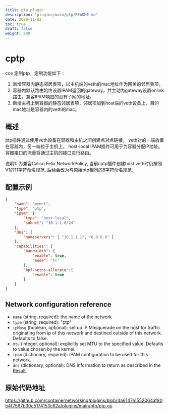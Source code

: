 ```yaml
---
title: ptp plugin
description: "plugins/main/ptp/README.md"
date: 2020-11-02
toc: true
draft: false
weight: 200
---
```


# cptp
cce 定制ptp，定制功能如下：
1. 新增容器内静态邻居表项，以主机端的veth的mac地址作为网关的邻居表项。
2. 容器内默认路由始终设置IPAM返回的gateway，并主动为gateway设置onlink路由，兼容IPAM响应的没有子网的地址。
2. 新增主机上到容器的静态邻居表项，邻居项加到host端的veth设备上，目的mac地址是容器内的veth的mac。

## 概述
ptp插件通过使用veth设备在容器和主机之间创建点对点链接。
veth对的一端放置在容器内，另一端位于主机上。
host-local IPAM插件可用于为容器分配IP地址。
容器接口的流量将通过主机的接口进行路由。

说明1: 为兼容Calico Felix NetworkPolicy, 当前cptp插件创建host veth时仍按照V1的11字符命名规范. 后续会改为与原始ptp相同的8字符命名规范.

## 配置示例

```json
{
	"name": "mynet",
	"type": "ptp",
	"ipam": {
		"type": "host-local",
		"subnet": "10.1.1.0/24"
	},
	"dns": {
		"nameservers": [ "10.1.1.1", "8.8.8.8" ]
	},
	"capabilities": {
		"bandwidth": {
			"enable": true,
			"mode": "tc"
		},
		"bpf-netns-allerate":{
			"enable": true
		}
	}
}
```

## Network configuration reference

* `name` (string, required): the name of the network
* `type` (string, required): "ptp"
* `ipMasq` (boolean, optional): set up IP Masquerade on the host for traffic originating from ip of this network and destined outside of this network. Defaults to false.
* `mtu` (integer, optional): explicitly set MTU to the specified value. Defaults to value chosen by the kernel.
* `ipam` (dictionary, required): IPAM configuration to be used for this network.
* `dns` (dictionary, optional): DNS information to return as described in the [Result](https://github.com/containernetworking/cni/blob/master/SPEC.md#result).

## 原始代码地址
https://github.com/containernetworking/plugins/blob/4a6147a1552064af80b4f7567b30c5174153c62a/plugins/main/ptp/ptp.go